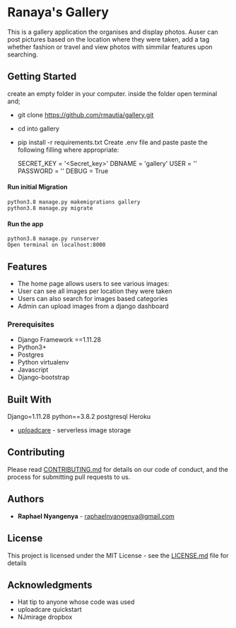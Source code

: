 # Ranaya's Gallery

This is a gallery application the organises and display photos. Auser can post pictures based on the location where they were taken, add a tag whether fashion or travel and view photos with simmilar features upon searching.

## Getting Started
create an empty folder in your computer. inside the folder open terminal and;
- git clone https://github.com/rmautia/gallery.git
- cd into gallery
- pip install -r requirements.txt
Create .env file and paste paste the following filling where appropriate:

    SECRET_KEY = '<Secret_key>'
    DBNAME = 'gallery'
    USER = '<Username>'
    PASSWORD = '<password>'
    DEBUG = True
#### Run initial Migration
    python3.8 manage.py makemigrations gallery
    python3.8 manage.py migrate
#### Run the app
    python3.8 manage.py runserver
    Open terminal on localhost:8000


## Features
- The home page allows users to see various images:
- User can see all images per location they were taken
- Users can also search for images based categories
- Admin can upload images from a django dashboard

### Prerequisites

- Django Framework ==1.11.28
- Python3+
- Postgres
- Python virtualenv
- Javascript
- Django-bootstrap


## Built With
Django=1.11.28
python==3.8.2
postgresql
Heroku
* [uploadcare](https://uploadcare.com/) - serverless image storage
 

## Contributing

Please read [CONTRIBUTING.md](https://gist.github.com/PurpleBooth/b24679402957c63ec426) for details on our code of conduct, and the process for submitting pull requests to us.

 

## Authors

* **Raphael Nyangenya** - raphaelnyangenya@gmail.com


## License

This project is licensed under the MIT License - see the [LICENSE.md](LICENSE.md) file for details

## Acknowledgments

* Hat tip to anyone whose code was used
* uploadcare quickstart
* NJmirage dropbox

